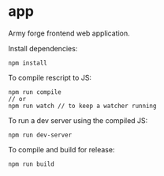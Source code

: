 # app
Army forge frontend web application.

Install dependencies:

```
npm install
```

To compile rescript to JS:

```
npm run compile
// or 
npm run watch // to keep a watcher running
```

To run a dev server using the compiled JS:

```
npm run dev-server
```

To compile and build for release:

```
npm run build
```

